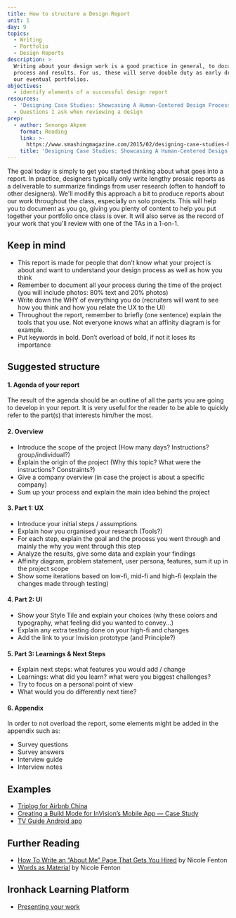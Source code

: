 ```yaml
---
title: How to structure a Design Report
unit: 1
day: 9
topics:
  - Writing
  - Portfolio
  - Design Reports
description: >
  Writing about your design work is a good practice in general, to document your
  process and results. For us, these will serve double duty as early drafts of
  our eventual portfolios.
objectives:
  - identify elements of a successful design report
resources:
  - 'Designing Case Studies: Showcasing A Human-Centered Design Process'
  - Questions I ask when reviewing a design
prep:
  - author: Senongo Akpem
    format: Reading
    link: >-
      https://www.smashingmagazine.com/2015/02/designing-case-studies-human-centered-design-process/
    title: 'Designing Case Studies: Showcasing A Human-Centered Design Process'
---
```

The goal today is simply to get you started thinking about what goes into a report. In practice, designers typically only write lengthy prosaic reports as a deliverable to summarize findings from user research (often to handoff to other designers). We'll modify this approach a bit to produce reports about our work throughout the class, especially on solo projects. This will help you to document as you go, giving you plenty of content to help you put together your portfolio once class is over. It will also serve as the record of your work that you'll review with one of the TAs in a 1-on-1.

## Keep in mind

* This report is made for people that don’t know what your project is about and want to understand your design process as well as how you think
* Remember to document all your process during the time of the project (you will include photos: 80% text and 20% photos)
* Write down the WHY of everything you do (recruiters will want to see how you think and how you relate the UX to the UI)
* Throughout the report, remember to briefly (one sentence) explain the tools that you use. Not everyone knows what an affinity diagram is for example.
* Put keywords in bold. Don’t overload of bold, if not it loses its importance

## Suggested structure

#### 1. Agenda of your report

The result of the agenda should be an outline of all the parts you are going to develop in your report. It is very useful for the reader to be able to quickly refer to the part(s) that interests him/her the most.

#### 2. Overview

* Introduce the scope of the project (How many days? Instructions? group/individual?)
* Explain the origin of the project (Why this topic? What were the instructions? Constraints?)
* Give a company overview (in case the project is about a specific company)
* Sum up your process and explain the main idea behind the project

#### 3. Part 1: UX

* Introduce your initial steps / assumptions
* Explain how you organised your research (Tools?)
* For each step, explain the goal and the process you went through and mainly the why you went through this step
* Analyze the results, give some data and explain your findings
* Affinity diagram, problem statement, user persona, features, sum it up in the project scope
* Show some iterations based on low-fi, mid-fi and high-fi (explain the changes made through testing)

#### 4. Part 2: UI

* Show your Style Tile and explain your choices (why these colors and typography, what feeling did you wanted to convey...)
* Explain any extra testing done on your high-fi and changes
* Add the link to your Invision prototype (and Principle?)

#### 5. Part 3: Learnings & Next Steps

* Explain next steps: what features you would add / change
* Learnings: what did you learn? what were you biggest challenges?
* Try to focus on a personal point of view
* What would you do differently next time?

#### 6. Appendix

In order to not overload the report, some elements might be added in the appendix such as:

* Survey questions
* Survey answers
* Interview guide
* Interview notes

## Examples

* [Triplog for Airbnb China](http://airbnbtriplog.com)
* [Creating a Build Mode for InVision’s Mobile App — Case Study](https://medium.com/nyc-design/creating-a-build-mode-for-the-invision-mobile-app-f241aa66e4af)
* [TV Guide Android app](http://abdussalam.pk/project/tv-guide-app)



## Further Reading

* [How To Write an “About Me” Page That Gets You Hired](https://99u.adobe.com/articles/51669/how-to-write-about-me-section) by Nicole Fenton
* [Words as Material](https://www.nicolefenton.com/words-as-material/) by Nicole Fenton

## Ironhack Learning Platform

* [Presenting your work](http://learn.ironhack.com/#/learning_unit/7080)
